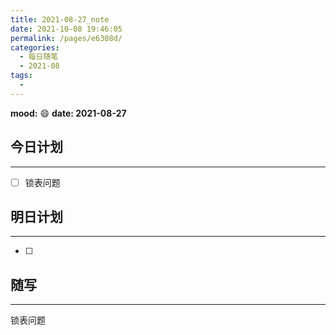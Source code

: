 ```yaml
---
title: 2021-08-27_note
date: 2021-10-08 19:46:05
permalink: /pages/e6308d/
categories:
  - 每日随笔
  - 2021-08
tags:
  - 
---
```

**mood:** :smile:  																		**date: 2021-08-27**  
## 今日计划  
------
- [ ]  锁表问题
## 明日计划  
------
- [ ]  
## 随写 
------

锁表问题